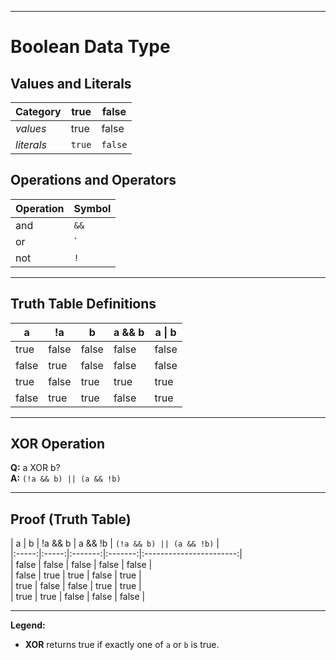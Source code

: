 ***
# Boolean Data Type

## Values and Literals

|**Category**|**true**|**false**|
|---|---|---|
|_values_|true|false|
|_literals_|`true`|`false`|

## Operations and Operators

|**Operation**|**Symbol**|
|---|---|
|and|`&&`|
|or|`|
|not|`!`|

---

## Truth Table Definitions

|a|!a|b|a && b|a \| b|
|---|---|---|---|---|
|true|false|false|false|false|
|false|true|false|false|false|
|true|false|true|true|true|
|false|true|true|false|true|

---

## XOR Operation

**Q:** a XOR b?  
**A:** `(!a && b) || (a && !b)`

---

## Proof (Truth Table)

| a | b | !a && b | a && !b | `(!a && b) || (a && !b)` |  
|:-----:|:-----:|:-------:|:-------:|:-----------------------:|  
| false | false | false | false | false |  
| false | true | true | false | true |  
| true | false | false | true | true |  
| true | true | false | false | false |

---

**Legend:**

- **XOR** returns true if exactly one of `a` or `b` is true.